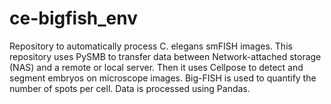 # ce-bigfish_env
Repository to automatically process C. elegans smFISH images. This repository uses PySMB to  transfer data between Network-attached storage (NAS) and a remote or local server. Then it uses Cellpose to detect and segment embryos on microscope images. Big-FISH is used to quantify the number of spots per cell. Data is processed using Pandas.

